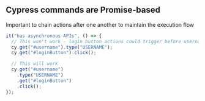 ## Cypress commands are Promise-based

Important to chain actions after one another to maintain the execution flow

```javascript
it("has asynchronous APIs", () => {
  // This won't work - login button actions could trigger before username actions are complete
  cy.get("#username").type("USERNAME");
  cy.get("#loginButton").click();

  // This will work
  cy.get("#username")
    .type("USERNAME")
    .get("#loginButton")
    .click();
});
```
